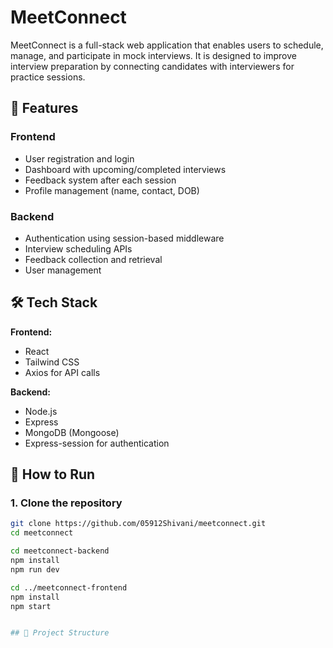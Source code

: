 # MeetConnect

MeetConnect is a full-stack web application that enables users to schedule, manage, and participate in mock interviews. It is designed to improve interview preparation by connecting
candidates with interviewers for practice sessions.

## 🚀 Features

### Frontend
- User registration and login
- Dashboard with upcoming/completed interviews
- Feedback system after each session
- Profile management (name, contact, DOB)

### Backend
- Authentication using session-based middleware
- Interview scheduling APIs
- Feedback collection and retrieval
- User management

## 🛠 Tech Stack

**Frontend:**
- React
- Tailwind CSS
- Axios for API calls

**Backend:**
- Node.js
- Express
- MongoDB (Mongoose)
- Express-session for authentication


## 🧪 How to Run

### 1. Clone the repository

```bash
git clone https://github.com/05912Shivani/meetconnect.git
cd meetconnect

cd meetconnect-backend
npm install
npm run dev

cd ../meetconnect-frontend
npm install
npm start


## 📁 Project Structure

